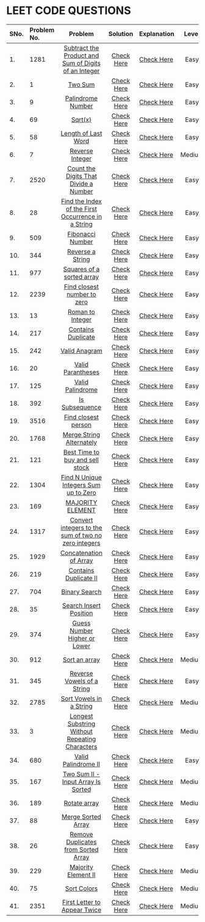 # LEET CODE QUESTIONS

| SNo. | Problem No. |                                                                   Problem                                                                   |       Solution        | Explanation                 | Level  |
| :--- | :---------- | :-----------------------------------------------------------------------------------------------------------------------------------------: | :-------------------: | :-------------------------- | :----: |
| 1.   | 1281        | [Subtract the Product and Sum of Digits of an Integer](https://leetcode.com/problems/subtract-the-product-and-sum-of-digits-of-an-integer/) | [Check Here](./1.py)  | [Check Here](0.%20MD/1.md)  |  Easy  |
| 2.   | 1           |                                        [Two Sum](https://leetcode.com/problems/two-sum/description/)                                        | [Check Here](./2.py)  | [Check Here](0.%20MD/2.md)  |  Easy  |
| 3.   | 9           |                                    [Palindrome Number](https://leetcode.com/problems/palindrome-number/)                                    | [Check Here](./3.py)  | [Check Here](0.%20MD/3.md)  |  Easy  |
| 4.   | 69          |                                               [Sqrt(x)](https://leetcode.com/problems/sqrtx/)                                               | [Check Here](./4.py)  | [Check Here](0.%20MD/4.md)  |  Easy  |
| 5.   | 58          |                                  [Length of Last Word](https://leetcode.com/problems/length-of-last-word/)                                  | [Check Here](./5.py)  | [Check Here](0.%20MD/5.md)  |  Easy  |
| 6.   | 7           |                                      [Reverse Integer](https://leetcode.com/problems/reverse-integer/)                                      | [Check Here](./6.py)  | [Check Here](0.%20MD/6.md)  | Medium |
| 7.   | 2520        |                [Count the Digits That Divide a Number](https://leetcode.com/problems/count-the-digits-that-divide-a-number/)                | [Check Here](./7.py)  | [Check Here](0.%20MD/7.md)  |  Easy  |
| 8.   | 28          |   [Find the Index of the First Occurrence in a String](https://leetcode.com/problems/find-the-index-of-the-first-occurrence-in-a-string/)   | [Check Here](./8.py)  | [Check Here](0.%20MD/8.md)  |  Easy  |
| 9.   | 509         |                                     [Fibonacci Number](https://leetcode.com/problems/fibonacci-number/)                                     | [Check Here](./9.py)  | [Check Here](0.%20MD/9.md)  |  Easy  |
| 10.  | 344         |                                      [Reverse a String](https://leetcode.com/problems/reverse-string/)                                      | [Check Here](./10.py) | [Check Here](0.%20MD/10.md) |  Easy  |
| 11.  | 977         |                            [Squares of a sorted array](https://leetcode.com/problems/squares-of-a-sorted-array/)                            | [Check Here](./11.py) | [Check Here](0.%20MD/11.md) |  Easy  |
| 12.  | 2239        |                          [Find closest number to zero](https://leetcode.com/problems/find-closest-number-to-zero/)                          | [Check Here](./12.py) | [Check Here](0.%20MD/12.md) |  Easy  |
| 13.  | 13          |                                     [Roman to Integer](https://leetcode.com/problems/roman-to-integer/)                                     | [Check Here](./13.py) | [Check Here](0.%20MD/13.md) |  Easy  |
| 14.  | 217         |                                   [Contains Duplicate](https://leetcode.com/problems/contains-duplicate/)                                   | [Check Here](./14.py) | [Check Here](0.%20MD/14.md) |  Easy  |
| 15.  | 242         |                                        [Valid Anagram](https://leetcode.com/problems/valid-anagram/)                                        | [Check Here](./15.py) | [Check Here](0.%20MD/15.md) |  Easy  |
| 16.  | 20          |                                    [Valid Parantheses](https://leetcode.com/problems/valid-parentheses/)                                    | [Check Here](./16.py) | [Check Here](0.%20MD/16.md) |  Easy  |
| 17.  | 125         |                                     [Valid Palindrome](https://leetcode.com/problems/valid-palindrome/)                                     | [Check Here](./17.py) | [Check Here](0.%20MD/17.md) |  Easy  |
| 18.  | 392         |                                       [Is Subsequence](https://leetcode.com/problems/is-subsequence/)                                       | [Check Here](./18.py) | [Check Here](0.%20MD/18.md) |  Easy  |
| 19.  | 3516        |                                  [Find closest person](https://leetcode.com/problems/find-closest-person/)                                  | [Check Here](./19.py) | [Check Here](0.%20MD/19.md) |  Easy  |
| 20.  | 1768        |                            [Merge String Alternately](https://leetcode.com/problems/merge-strings-alternately/)                             | [Check Here](./20.py) | [Check Here](0.%20MD/20.md) |  Easy  |
| 21.  | 121         |                      [Best Time to buy and sell stock](https://leetcode.com/problems/best-time-to-buy-and-sell-stock/)                      | [Check Here](./21.py) | [Check Here](0.%20MD/21.md) |  Easy  |
| 22.  | 1304        |                [Find N Unique Integers Sum up to Zero](https://leetcode.com/problems/find-n-unique-integers-sum-up-to-zero/)                | [Check Here](./22.py) | [Check Here](0.%20MD/22.md) |  Easy  |
| 23.  | 169         |                                     [MAJORITY ELEMENT](https://leetcode.com/problems/majority-element/)                                     | [Check Here](./23.py) | [Check Here](0.%20MD/23.md) |  Easy  |
| 24.  | 1317        |  [Convert integers to the sum of two no zero integers](https://leetcode.com/problems/convert-integer-to-the-sum-of-two-no-zero-integers/)   | [Check Here](./24.py) | [Check Here](0.%20MD/24.md) |  Easy  |
| 25.  | 1929        |                               [Concatenation of Array](https://leetcode.com/problems/concatenation-of-array/)                               | [Check Here](./25.py) | [Check Here](0.%20MD/25.md) |  Easy  |
| 26.  | 219         |                                [Contains Duplicate II](https://leetcode.com/problems/contains-duplicate-ii/)                                | [Check Here](./26.py) | [Check Here](0.%20MD/26.md) |  Easy  |
| 27.  | 704         |                                        [Binary Search](https://leetcode.com/problems/binary-search/)                                        | [Check Here](./27.py) | [Check Here](0.%20MD/27.md) |  Easy  |
| 28.  | 35          |                               [Search Insert Position](https://leetcode.com/problems/search-insert-position/)                               | [Check Here](./28.py) | [Check Here](0.%20MD/28.md) |  Easy  |
| 29.  | 374         |                            [Guess Number Higher or Lower](https://leetcode.com/problems/search-insert-position/)                            | [Check Here](./29.py) | [Check Here](0.%20MD/29.md) |  Easy  |
| 30.  | 912         |                                        [Sort an array](https://leetcode.com/problems/sort-an-array/)                                        | [Check Here](./30.py) | [Check Here](0.%20MD/30.md) | Medium |
| 31.  | 345         |                           [Reverse Vowels of a String](https://leetcode.com/problems/reverse-vowels-of-a-string/)                           | [Check Here](./31.py) | [Check Here](0.%20MD/31.md) |  Easy  |
| 32.  | 2785        |                              [Sort Vowels in a String](https://leetcode.com/problems/sort-vowels-in-a-string/)                              | [Check Here](./32.py) | [Check Here](0.%20MD/32.md) | Medium |
| 33.  | 3           |       [Longest Substring Without Repeating Characters](https://leetcode.com/problems/longest-substring-without-repeating-characters/)       | [Check Here](./33.py) | [Check Here](0.%20MD/33.md) | Medium |
| 34.  | 680         |                                  [Valid Palindrome II](https://leetcode.com/problems/valid-palindrome-ii/)                                  | [Check Here](./34.py) | [Check Here](0.%20MD/34.md) |  Easy  |
| 35.  | 167         |                    [Two Sum II - Input Array Is Sorted](https://leetcode.com/problems/two-sum-ii-input-array-is-sorted/)                    | [Check Here](./35.py) | [Check Here](0.%20MD/35.md) | Medium |
| 36.  | 189         |                                         [Rotate array](https://leetcode.com/problems/rotate-array/)                                         | [Check Here](./36.py) | [Check Here](0.%20MD/36.md) | Medium |
| 37.  | 88          |                                   [Merge Sorted Array](https://leetcode.com/problems/merge-sorted-array/)                                   | [Check Here](./37.py) | [Check Here](0.%20MD/37.md) |  Easy  |
| 38.  | 26          |                  [Remove Duplicates from Sorted Array](https://leetcode.com/problems/remove-duplicates-from-sorted-array/)                  | [Check Here](./38.py) | [Check Here](0.%20MD/38.md) |  Easy  |
| 39.  | 229         |                                  [Majority Element II](https://leetcode.com/problems/majority-element-ii/)                                  | [Check Here](./39.py) | [Check Here](0.%20MD/39.md) | Medium |
| 40.  | 75          |                                          [Sort Colors](https://leetcode.com/problems/sort-colors/)                                          | [Check Here](./40.py) | [Check Here](0.%20MD/40.md) | Medium |
| 41.  | 2351        |                         [First Letter to Appear Twice](https://leetcode.com/problems/first-letter-to-appear-twice/)                         | [Check Here](./41.py) | [Check Here](0.%20MD/41.md) | Medium |

